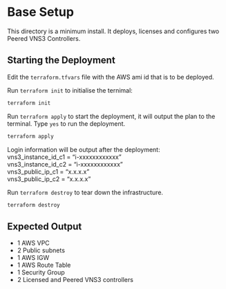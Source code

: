# Base Setup
This directory is a minimum install.  It deploys, licenses and configures two Peered VNS3 Controllers. 

## Starting the Deployment

Edit the `terraform.tfvars` file with the AWS ami id that is to be deployed.

Run `terraform init` to initialise the ternimal:
```bash
terraform init 
```

Run `terraform apply` to start the deployment, it will output the plan to the terminal. Type `yes` to run the deployment.
 ```bash
terraform apply 
```
Login information will be output after the deployment:  
vns3_instance_id_c1 = “i-xxxxxxxxxxxx”  
vns3_instance_id_c2 = “i-xxxxxxxxxxxx”  
vns3_public_ip_c1 = “x.x.x.x”  
vns3_public_ip_c2 = “x.x.x.x”  

Run `terraform destroy` to tear down the infrastructure.
```bash
terraform destroy 
``` 

## Expected Output

- 1 AWS VPC
- 2 Public subnets
- 1 AWS IGW
- 1 AWS Route Table
- 1 Security Group
- 2 Licensed and Peered VNS3 controllers









